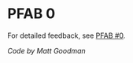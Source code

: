 # PFAB 0

For detailed feedback, see [PFAB #0](https://robertheaton.com/2019/11/07/pfab-1/).

*Code by Matt Goodman*
